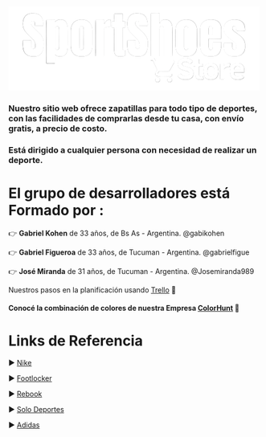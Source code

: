 ![Logo](https://github.com/Josemiranda989/Grupo_1_SportShoes/blob/master/public/images/logo-w.png)


<h3> Nuestro sitio web ofrece zapatillas para todo tipo de deportes, con las facilidades de comprarlas desde tu casa, con envío gratis, a precio de costo.<h3>

<h3>Está dirigido a cualquier persona con necesidad de realizar un deporte. <h3>

# El grupo de desarrolladores está Formado por :

:point_right: **Gabriel Kohen** de 33 años, de Bs As - Argentina. @gabikohen

:point_right: **Gabriel Figueroa** de 33 años, de Tucuman - Argentina. @gabrielfigue

:point_right: **José Miranda** de 31 años, de Tucuman - Argentina. @Josemiranda989

Nuestros pasos en la planificación usando [Trello](https://trello.com/b/sqaH3YHP/proyecto-final-dh) :bookmark_tabs:<h4>
 
Conocé la combinación de colores de nuestra Empresa [ColorHunt](https://colorhunt.co/palette/05374239a2dba2dbfae8f0f2https://colorhunt.co/palette/05374239a2dba2dbfae8f0f2) :art:


# Links de Referencia 

 :arrow_forward: [Nike](https://www.nike.com/ar)
 
 
 :arrow_forward: [Footlocker](https://www.footlocker.com)
 
 
 :arrow_forward: [Rebook](https://www.reebok.com.ar)
 
 
 :arrow_forward: [Solo Deportes](https://www.solodeportes.com.ar)
 
 
 :arrow_forward: [Adidas](https://www.adidas.com.ar)
<h5>
